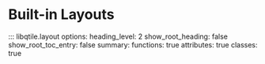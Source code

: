 # Built-in Layouts

<!-- .. qtile_module:: libqtile.layout
    :baseclass: libqtile.layout.base.Layout -->

::: libqtile.layout
    options:
        heading_level: 2
        show_root_heading: false
        show_root_toc_entry: false
        summary:
            functions: true
            attributes: true
            classes: true
